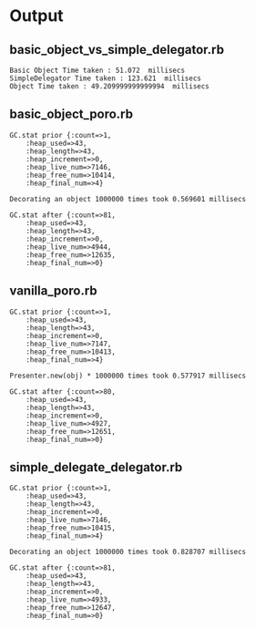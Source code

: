 # Output

basic_object_vs_simple_delegator.rb
---

    Basic Object Time taken : 51.072  millisecs
    SimpleDelegator Time taken : 123.621  millisecs
    Object Time taken : 49.209999999999994  millisecs


basic_object_poro.rb
---

    GC.stat prior {:count=>1,
        :heap_used=>43,
        :heap_length=>43,
        :heap_increment=>0,
        :heap_live_num=>7146,
        :heap_free_num=>10414,
        :heap_final_num=>4}

    Decorating an object 1000000 times took 0.569601 millisecs

    GC.stat after {:count=>81,
        :heap_used=>43,
        :heap_length=>43,
        :heap_increment=>0,
        :heap_live_num=>4944,
        :heap_free_num=>12635,
        :heap_final_num=>0}

vanilla_poro.rb
---

    GC.stat prior {:count=>1,
        :heap_used=>43,
        :heap_length=>43,
        :heap_increment=>0,
        :heap_live_num=>7147,
        :heap_free_num=>10413,
        :heap_final_num=>4}
    
    Presenter.new(obj) * 1000000 times took 0.577917 millisecs
    
    GC.stat after {:count=>80,
        :heap_used=>43,
        :heap_length=>43,
        :heap_increment=>0,
        :heap_live_num=>4927,
        :heap_free_num=>12651,
        :heap_final_num=>0}

simple_delegate_delegator.rb
---

    GC.stat prior {:count=>1,
        :heap_used=>43,
        :heap_length=>43,
        :heap_increment=>0,
        :heap_live_num=>7146,
        :heap_free_num=>10415,
        :heap_final_num=>4}

    Decorating an object 1000000 times took 0.828707 millisecs

    GC.stat after {:count=>81,
        :heap_used=>43,
        :heap_length=>43,
        :heap_increment=>0,
        :heap_live_num=>4933,
        :heap_free_num=>12647,
        :heap_final_num=>0}
